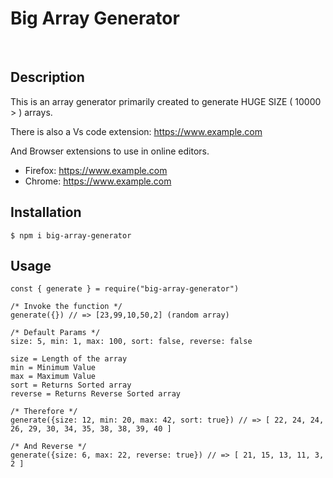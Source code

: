 # Big Array Generator

<p>&nbsp;</p>

## Description

This is an array generator primarily created to generate HUGE SIZE ( 10000 > ) arrays.

There is also a Vs code extension: https://www.example.com

And Browser extensions to use in online editors.

- Firefox: https://www.example.com
- Chrome: https://www.example.com

## Installation

```
$ npm i big-array-generator
```

## Usage

```
const { generate } = require("big-array-generator")

/* Invoke the function */
generate({}) // => [23,99,10,50,2] (random array)
```

```
/* Default Params */
size: 5, min: 1, max: 100, sort: false, reverse: false

size = Length of the array
min = Minimum Value
max = Maximum Value
sort = Returns Sorted array
reverse = Returns Reverse Sorted array

/* Therefore */
generate({size: 12, min: 20, max: 42, sort: true}) // => [ 22, 24, 24, 26, 29, 30, 34, 35, 38, 38, 39, 40 ]

/* And Reverse */
generate({size: 6, max: 22, reverse: true}) // => [ 21, 15, 13, 11, 3, 2 ]

```
